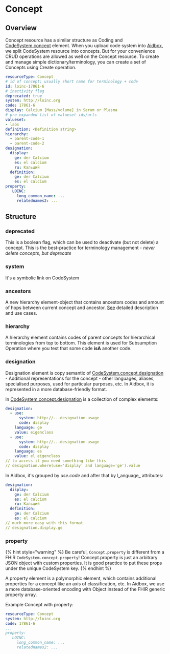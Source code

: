 # Concept

## Overview

Concept resource has a similar structure as Coding and [CodeSystem.concept](https://www.hl7.org/fhir/codesystem-definitions.html#CodeSystem.concept) element. When you upload code system into [Aidbox](https://www.health-samurai.io/aidbox), we split CodeSystem resource into concepts. But for your convenience CRUD operations are allowed as well on the Concept resource. To create and manage simple dictionary/terminology, you can create a set of Concepts using Create operation.

```yaml
resourceType: Concept
# id of concept; usually short name for terminology + code
id: loinc-17861-6
# inactivity flag
deprecated: true
system: http://loinc.org
code: 17861-6
display: Calcium [Mass/​volume] in Serum or Plasma	 
# pre-expanded list of valueset ids/urls
valueset:
- labs
definition: <Definition string>
hierarchy:
  - parent-code-1
  - parent-code-2
designation:
  display:
    ge: der Calcium
    es: el calcium
    ru: Кальций
  definition:
    ge: der Calcium
    es: el calcium
property:
   LOINC:
     long_common_name: ...
     relatednames2: ...
```

## Structure

### deprecated

This is a boolean flag, which can be used to deactivate (but not delete) a concept. This is the best-practice for terminology management - _never delete concepts, but deprecate_

### system

It's a symbolic link on CodeSystem

### ancestors

A new hierarchy element-object that contains ancestors codes and amount of hops between current concept and ancestor. [See](../../../terminology/handling-hierarchies-using-ancestors.md) detailed description and use cases.

### hierarchy

A hierarchy element contains codes of parent concepts for hierarchical terminologies from top to bottom. This element is used for Subsumption Operation where you test that some code **isA** another code.

### designation

Designation element is copy semantic of [CodeSystem.concept.designation](https://www.hl7.org/fhir/codesystem-definitions.html#CodeSystem.concept.designation) - Additional representations for the concept - other languages, aliases, specialised purposes, used for particular purposes, etc. In Aidbox, it is represented in a more database-friendly format.&#x20;

In [CodeSystem.concept.designation](https://www.hl7.org/fhir/codesystem-definitions.html#CodeSystem.concept.designation) is a collection of complex elements:

```yaml
designation:
  - use:
      system: http://...designation-usage
      code: display
    language: ge
    value: eigenclass
  - use:
      system: http://...designation-usage
      code: display
    language: es
    value: el eigenclass
// to access it you need something like this
// designation.where(use='display' and language='ge').value
```

In Aidbox, it's grouped by _use.code_ and after that by l_anguage_ attributes:

```yaml
designation:
  display:
    ge: der Calcium
    es: el calcium
    ru: Кальций
  definition:
    ge: der Calcium
    es: el calcium
// much more easy with this format
// designation.display.ge
```

### property

{% hint style="warning" %}
Be careful, `Concept.property` is different from a FHIR `CodeSystem.concept.property`! Concept.property is just an arbitrary JSON object with custom properties. It is good practice to put these props under the unique CodeSystem key.
{% endhint %}

A property element is a polymorphic element, which contains additional properties for a concept like an axis of classification, etc. In Aidbox, we use a more database-oriented encoding with Object instead of the FHIR generic property array.

Example Concept with property:

```yaml
resourceType: Concept
system: http://loinc.org
code: 17861-6
...
property:
   LOINC:
     long_common_name: ...
     relatednames2: ...
```

